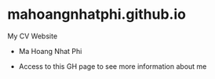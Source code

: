 # mahoangnhatphi.github.io
My CV Website

- Ma Hoang Nhat Phi

- Access to this GH page to see more information about me